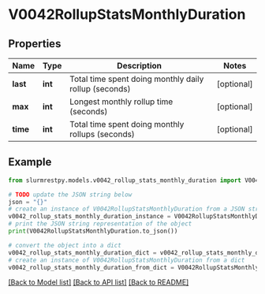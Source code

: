 # V0042RollupStatsMonthlyDuration


## Properties

Name | Type | Description | Notes
------------ | ------------- | ------------- | -------------
**last** | **int** | Total time spent doing monthly daily rollup (seconds) | [optional]
**max** | **int** | Longest monthly rollup time (seconds) | [optional]
**time** | **int** | Total time spent doing monthly rollups (seconds) | [optional]

## Example

```python
from slurmrestpy.models.v0042_rollup_stats_monthly_duration import V0042RollupStatsMonthlyDuration

# TODO update the JSON string below
json = "{}"
# create an instance of V0042RollupStatsMonthlyDuration from a JSON string
v0042_rollup_stats_monthly_duration_instance = V0042RollupStatsMonthlyDuration.from_json(json)
# print the JSON string representation of the object
print(V0042RollupStatsMonthlyDuration.to_json())

# convert the object into a dict
v0042_rollup_stats_monthly_duration_dict = v0042_rollup_stats_monthly_duration_instance.to_dict()
# create an instance of V0042RollupStatsMonthlyDuration from a dict
v0042_rollup_stats_monthly_duration_from_dict = V0042RollupStatsMonthlyDuration.from_dict(v0042_rollup_stats_monthly_duration_dict)
```
[[Back to Model list]](../README.md#documentation-for-models) [[Back to API list]](../README.md#documentation-for-api-endpoints) [[Back to README]](../README.md)


